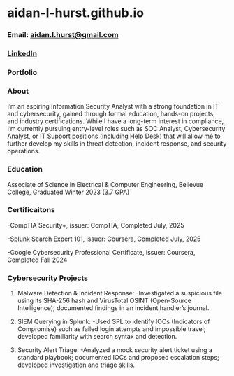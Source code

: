 # aidan-l-hurst.github.io
### Email: aidan.l.hurst@gmail.com
### [LinkedIn](https://www.linkedin.com/in/aidan-hurst-445453303 )
### Portfolio
### About
I’m an aspiring Information Security Analyst with a strong foundation in IT and 
cybersecurity, gained through formal education, hands-on projects, and industry 
certifications. While I have a long-term interest in compliance, I’m currently 
pursuing entry-level roles such as SOC Analyst, Cybersecurity Analyst, or IT 
Support positions (including Help Desk) that will allow me to further develop 
my skills in threat detection, incident response, and security operations.

### Education
Associate of Science in Electrical & Computer Engineering, Bellevue College, 
Graduated Winter 2023 (3.7 GPA)

### Certificaitons 
-CompTIA Security+, issuer: CompTIA, Completed July, 2025

-Splunk Search Expert 101, issuer: Coursera, Completed July, 2025

-Google Cybersecurity Professional Certificate, issuer: Coursera, Completed Fall 2024

### Cybersecurity Projects 
1. Malware Detection & Incident Response: 
-Investigated a suspicious file using its SHA-256 hash and VirusTotal OSINT 
(Open-Source Intelligence); documented findings in an incident handler’s journal.

2. SIEM Querying in Splunk: 
-Used SPL to identify IOCs (Indicators of Compromise) such as failed login attempts 
and impossible travel; developed familiarity with search syntax and detection.

3. Security Alert Triage: 
-Analyzed a mock security alert ticket using a standard playbook; documented IOCs 
and proposed escalation steps; developed investigation and triage skills.

